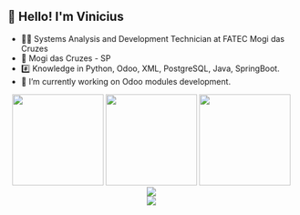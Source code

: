 ## 👋 Hello! I'm Vinicius

- 🧑‍🏫 Systems Analysis and Development Technician at FATEC Mogi das Cruzes
- 📍 Mogi das Cruzes - SP
- #️⃣ Knowledge in Python, Odoo, XML, PostgreSQL, Java, SpringBoot.
- 🔭 I’m currently working on Odoo modules development.

<div align="center">
  <img height="160em" src="https://github-readme-stats-ten-gilt.vercel.app/api?username=viniciusmirandaa&show_icons=true&theme=dark&include_all_commits=true&count_private=true"/>
  <img height="160em" src="https://github-readme-stats-ten-gilt.vercel.app/api/top-langs/?username=viniciusmirandaa&layout=compact&langs_count=7&theme=dark"/>
  <img height="160em" src="https://streak-stats.demolab.com?user=viniciusmirandaa&theme=dark&date_format=j%20M%5B%20Y%5D&mode=weekly"/>
  <br/>
  <img src="https://github-profile-trophy.vercel.app/?username=viniciusmirandaa&theme=darkhub&rank=SSS,SS,S,AAA,AA,A,B"/>
  <br/>
  <img src="https://github-readme-activity-graph.cyclic.app/graph?username=viniciusmirandaa&theme=github-compact&hide_border=true"/>
</div>
